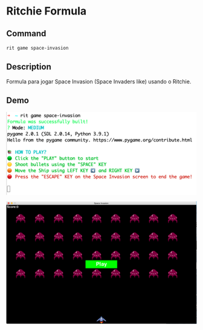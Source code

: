 # Ritchie Formula

## Command

```bash
rit game space-invasion
```

## Description

Formula para jogar Space Invasion (Space Invaders like) usando o Ritchie.

## Demo

![Execution](/docs/img/rit-game-space-invasion-formula.png)

![Game](/docs/img/rit-game-space-invasion-play.png)
